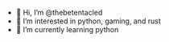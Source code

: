 - 👋 Hi, I’m @thebetentacled
- 👀 I’m interested in python, gaming, and rust
- 🌱 I’m currently learning python


<!---
thebetentacled/thebetentacled is a ✨ special ✨ repository because its `README.md` (this file) appears on your GitHub profile.
You can click the Preview link to take a look at your changes.
--->
